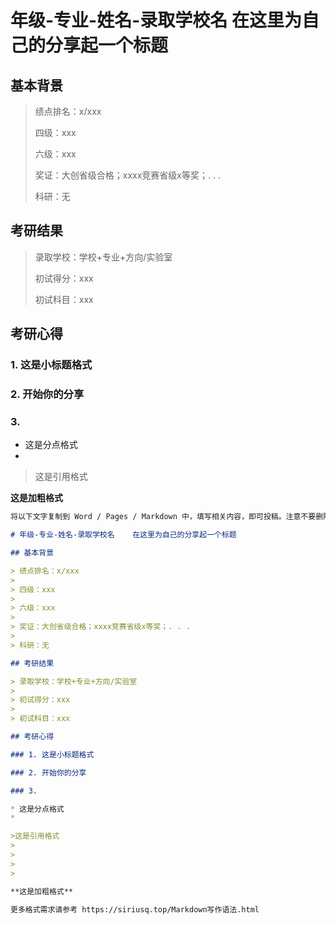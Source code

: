# 年级-专业-姓名-录取学校名    在这里为自己的分享起一个标题

## 基本背景

> 绩点排名：x/xxx
>
> 四级：xxx
>
> 六级：xxx
>
> 奖证：大创省级合格；xxxx竞赛省级x等奖；. . . 
>
> 科研：无

## 考研结果

> 录取学校：学校+专业+方向/实验室
>
> 初试得分：xxx
>
> 初试科目：xxx

## 考研心得

### 1. 这是小标题格式

### 2. 开始你的分享

### 3. 

* 这是分点格式
* 

>这是引用格式
>
>
>
>

**这是加粗格式**

```markdown
将以下文字复制到 Word / Pages / Markdown 中，填写相关内容，即可投稿。注意不要删除 # > * 等用于格式排版的字符。

# 年级-专业-姓名-录取学校名    在这里为自己的分享起一个标题

## 基本背景

> 绩点排名：x/xxx
>
> 四级：xxx
>
> 六级：xxx
>
> 奖证：大创省级合格；xxxx竞赛省级x等奖；. . . 
>
> 科研：无

## 考研结果

> 录取学校：学校+专业+方向/实验室
>
> 初试得分：xxx
>
> 初试科目：xxx

## 考研心得

### 1. 这是小标题格式

### 2. 开始你的分享

### 3. 

* 这是分点格式
* 

>这是引用格式
>
>
>
>

**这是加粗格式**

更多格式需求请参考 https://siriusq.top/Markdown写作语法.html
```

